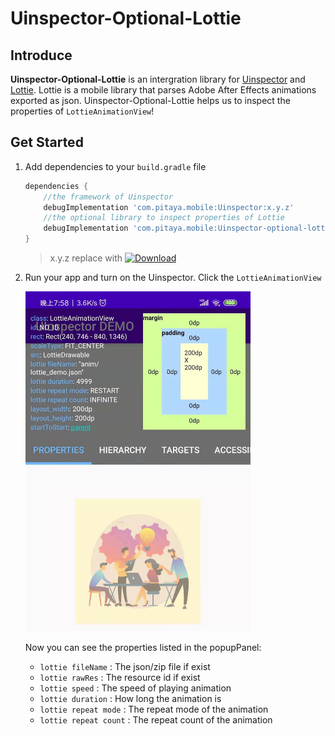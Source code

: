 # Uinspector-Optional-Lottie

## Introduce 

**Uinspector-Optional-Lottie** is an intergration library for [Uinspector](https://github.com/YvesCheung/UInspector) and [Lottie](https://github.com/airbnb/lottie-android).
Lottie is a mobile library that parses Adobe After Effects animations exported as json.
Uinspector-Optional-Lottie helps us to inspect the properties of `LottieAnimationView`!

## Get Started

1. Add dependencies to your `build.gradle` file

    ```groovy
    dependencies {
        //the framework of Uinspector
        debugImplementation 'com.pitaya.mobile:Uinspector:x.y.z'
        //the optional library to inspect properties of Lottie
        debugImplementation 'com.pitaya.mobile:Uinspector-optional-lottie:x.y.z'
    }
    ```
    
    > x.y.z replace with [![Download](https://api.bintray.com/packages/yvescheung/maven/UInspector/images/download.svg)](https://bintray.com/yvescheung/maven/UInspector/_latestVersion)


2. Run your app and turn on the Uinspector. Click the `LottieAnimationView`
 
    <img src="https://raw.githubusercontent.com/YvesCheung/UInspector/2.x/art/lottie.jpg" alt="Inspect Lottie" width="360">
    
    Now you can see the properties listed in the popupPanel:
    
    - `lottie fileName` : The json/zip file if exist
    - `lottie rawRes` : The resource id if exist
    - `lottie speed` : The speed of playing animation
    - `lottie duration` : How long the animation is
    - `lottie repeat mode` : The repeat mode of the animation
    - `lottie repeat count` : The repeat count of the animation